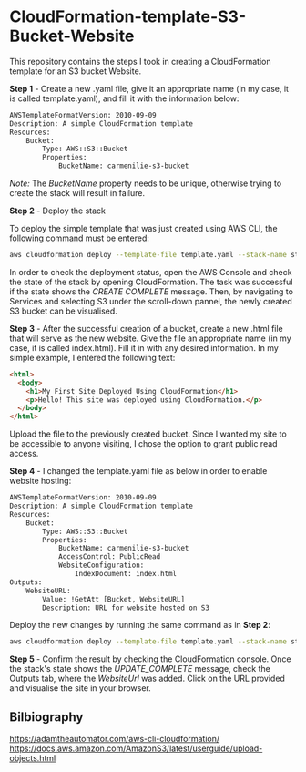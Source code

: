 # CloudFormation-template-S3-Bucket-Website
This repository contains the steps I took in creating a CloudFormation template for an S3 bucket Website.

**Step 1** - Create a new .yaml file, give it an appropriate name (in my case, it is called template.yaml), and fill it with the information below:

```sh
AWSTemplateFormatVersion: 2010-09-09
Description: A simple CloudFormation template
Resources:
    Bucket:
        Type: AWS::S3::Bucket
        Properties:
            BucketName: carmenilie-s3-bucket
```
*Note:* The *BucketName* property needs to be unique, otherwise trying to create the stack will result in failure.

**Step 2** - Deploy the stack

To deploy the simple template that was just created using AWS CLI, the following command must be entered:

```sh
aws cloudformation deploy --template-file template.yaml --stack-name static-website
```

In order to check the deployment status, open the AWS Console and check the state of the stack by opening CloudFormation. The task was successful if the state shows the *CREATE COMPLETE* message. Then, by navigating to Services and selecting S3 under the scroll-down pannel, the newly created S3 bucket can be visualised.

**Step 3** - After the successful creation of a bucket, create a new .html file that will serve as the new website. Give the file an appropriate name (in my case, it is called index.html). Fill it in with any desired information. In my simple example, I entered the following text:

```html
<html>
  <body>
    <h1>My First Site Deployed Using CloudFormation</h1>
    <p>Hello! This site was deployed using CloudFormation.</p>
  </body>
</html>
```

Upload the file to the previously created bucket. Since I wanted my site to be accessible to anyone visiting, I chose the option to grant public read access.

**Step 4** - I changed the template.yaml file as below in order to enable website hosting:

```sh
AWSTemplateFormatVersion: 2010-09-09
Description: A simple CloudFormation template
Resources:
    Bucket:
        Type: AWS::S3::Bucket
        Properties:
            BucketName: carmenilie-s3-bucket
            AccessControl: PublicRead
            WebsiteConfiguration:
                IndexDocument: index.html
Outputs:
    WebsiteURL:
        Value: !GetAtt [Bucket, WebsiteURL]
        Description: URL for website hosted on S3
```

Deploy the new changes by running the same command as in **Step 2**:

```sh
aws cloudformation deploy --template-file template.yaml --stack-name static-website
```

**Step 5** - Confirm the result by checking the CloudFormation console. Once the stack's state shows the *UPDATE_COMPLETE* message, check the Outputs tab, where the *WebsiteUrl* was added. Click on the URL provided and visualise the site in your browser.

## Bilbiography
https://adamtheautomator.com/aws-cli-cloudformation/
https://docs.aws.amazon.com/AmazonS3/latest/userguide/upload-objects.html
